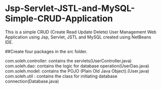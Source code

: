 # Jsp-Servlet-JSTL-and-MySQL-Simple-CRUD-Application

This is a simple CRUD (Create Read Update Delete) User Management Web Application using Jsp, Servlet, JSTL and MySQL created using NetBeans IDE.

##Create four packages in the src folder.

com.soleh.controller: contains the servlets(UserController.java)
com.soleh.dao: contains the logic for database operation(UserDao.java)
com.soleh.model: contains the POJO (Plain Old Java Object).(User.java)
com.soleh.util : contains the class for initiating database connection(Database.java)
